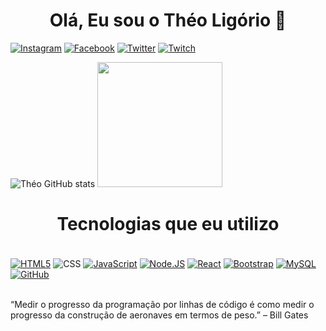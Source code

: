 <h1 align="center"> Olá, Eu sou o Théo Ligório 🤙 </h1>

[![Instagram](https://img.shields.io/badge/Instagram-E4405F?style=for-the-badge&logo=instagram&logoColor=white)](https://www.instagram.com/theocligorio/)
[![Facebook](https://img.shields.io/badge/Facebook-1877F2?style=for-the-badge&logo=facebook&logoColor=white)](https://web.facebook.com/theo.ligorio/)
[![Twitter](https://img.shields.io/badge/Twitter-1DA1F2?style=for-the-badge&logo=twitter&logoColor=white)](https://twitter.com/theocligorio)
[![Twitch](https://img.shields.io/badge/Twitch-9146FF?style=for-the-badge&logo=twitch&logoColor=white)](https://www.twitch.tv/youngtpump)

![Théo GitHub stats](https://github-readme-stats.vercel.app/api?username=theoligorio&show_icons=true&theme=radical)
<img margin-right="70px" height="200px" width="200px" src="https://cdn.discordapp.com/attachments/894723534650220567/964693716898021396/IMG_0650.png"/>

<h1 align="center"> Tecnologias que eu utilizo </h1>

<div style="display: inline_block"><br/>
    <a href="https://pt.wikipedia.org/wiki/HTML5"><img align="center" alt="HTML5" src="https://img.shields.io/badge/HTML-239120?style=for-the-badge&logo=html5&logoColor=white"></a>
    <a href="https://pt.wikipedia.org/wiki/Cascading_Style_Sheets"></a><img align="center" alt="CSS" src="https://img.shields.io/badge/CSS-239120?&style=for-the-badge&logo=css3&logoColor=white"></a>
    <a href="https://pt.wikipedia.org/wiki/JavaScript"><img align="center" alt="JavaScript" src="https://img.shields.io/badge/JavaScript-F7DF1E?style=for-the-badge&logo=javascript&logoColor=black"></a>
    <a href="https://pt.wikipedia.org/wiki/Node.js"><img align="center" alt="Node.JS" src="https://img.shields.io/badge/Node.js-43853D?style=for-the-badge&logo=node.js&logoColor=white"></a>
    <a href="https://pt.wikipedia.org/wiki/React_(JavaScript)"><img align="center" alt="React" src="https://img.shields.io/badge/React-20232A?style=for-the-badge&logo=react&logoColor=61DAFB"></a>
    <a href="https://pt.wikipedia.org/wiki/Bootstrap_(framework_front-end)"><img align="center" alt="Bootstrap" src="https://img.shields.io/badge/Bootstrap-563D7C?style=for-the-badge&logo=bootstrap&logoColor=white"></a>
    <a href="https://pt.wikipedia.org/wiki/MySQL"><img align="center" alt="MySQL" src="https://img.shields.io/badge/MySQL-00000F?style=for-the-badge&logo=mysql&logoColor=white"></a>
    <a href="https://pt.wikipedia.org/wiki/GitHub"><img align="center" alt="GitHub" src="https://img.shields.io/badge/GitHub-100000?style=for-the-badge&logo=github&logoColor=white"></a>
</div>

<br>

<p>  “Medir o progresso da programação por linhas de código é como medir o progresso da construção de aeronaves em termos de peso.” – Bill Gates </p>
